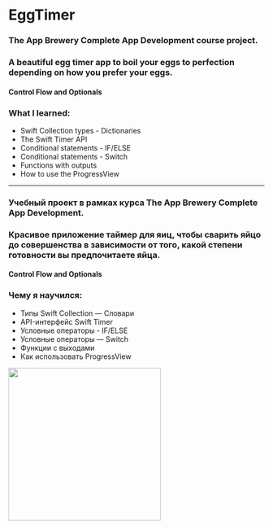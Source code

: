 # EggTimer

### The App Brewery Complete App Development course project.
### A beautiful egg timer app to boil your eggs to perfection depending on how you prefer your eggs.
#### Control Flow and Optionals

### What I learned:

* Swift Collection types - Dictionaries
* The Swift Timer API
* Conditional statements - IF/ELSE
* Conditional statements - Switch
* Functions with outputs
* How to use the ProgressView

--------------------------------

### Учебный проект в рамках курса The App Brewery Complete App Development.
### Красивое приложение таймер для яиц, чтобы cварить яйцо до совершенства в зависимости от того, какой степени готовности вы предпочитаете яйца.
#### Control Flow and Optionals

### Чему я научился:

* Типы Swift Collection — Словари
* API-интерфейс Swift Timer
* Условные операторы - IF/ELSE
* Условные операторы — Switch
* Функции с выходами
* Как использовать ProgressView

<img src="https://user-images.githubusercontent.com/64682381/149885966-68f54dfd-abb7-429d-b64b-0c836cba72e3.png" width="300">
